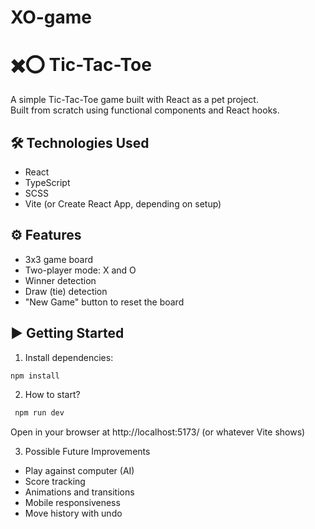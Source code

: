 # XO-game

# ✖️⭕ Tic-Tac-Toe

A simple Tic-Tac-Toe game built with React as a pet project.  
Built from scratch using functional components and React hooks.

## 🛠️ Technologies Used

- React
- TypeScript
- SCSS
- Vite (or Create React App, depending on setup)

## ⚙️ Features

- 3x3 game board
- Two-player mode: X and O
- Winner detection
- Draw (tie) detection
- "New Game" button to reset the board

## ▶️ Getting Started

1. Install dependencies:

```bash
npm install
```

2. How to start?

```bash
 npm run dev
```

Open in your browser at http://localhost:5173/ (or whatever Vite shows)

3. Possible Future Improvements

- Play against computer (AI)
- Score tracking
- Animations and transitions
- Mobile responsiveness
- Move history with undo
